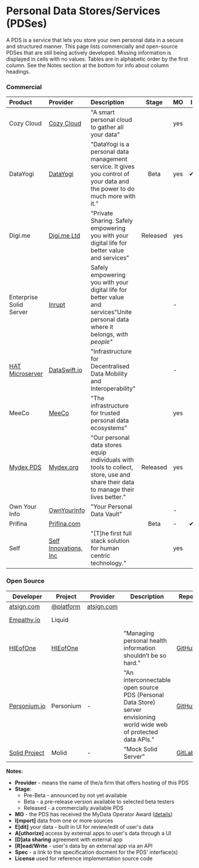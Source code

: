 # Personal Data Stores/Services (PDSes)

A PDS is a service that lets you store your own personal data in a secure and structured manner. This page lists commercially and open-source PDSes that are still being actively developed. Missing information is displayed in cells with no values. Tables are in alphabetic order by the first column. See the Notes section at the bottom for info about column headings.

### Commercial

| Product                                            | Provider                                  | Description                       | Stage    | MO | I                                                 | E                                                 | A                                                 | D                                               | R                                               | Spec  |
| :------------------------------------------------- | :---------------------------------------- | :--------- | :----: | :----------------------------------------------------------- | -------------------------------------------------- | -------------------------------------------------- | -------------------------------------------------- | -------------------------------------------------- | -------------------------------------------------- | -------------------------------------------------- |
| Cozy Cloud                                         | [Cozy Cloud](https://cozy.io/en/)         | "A smart personal cloud to gather all your data" |            |  yes   |              |              |     |     | ✔︎  |     |
| DataYogi | [DataYogi](https://datayogi.me) | "DataYogi is a personal data management service. It gives you control of your data and the power to do much more with it." | Beta | yes | ✔︎ | ✔︎ | ✔︎ | ✔︎ | ✔︎ |  |
| Digi.me | [Digi.me Ltd](https://digi.me) | "Private Sharing. Safely empowering you with your digital life for better value and services" | Released | yes |  |  |  |  | ✔︎ |  |
| Enterprise Solid Server | [Inrupt](https://inrupt.com) | Safely empowering you with your digital life for better value and services"Unite personal data where it belongs, *with people"* | | - |  |  |  |  | ✔︎ | [Solid](https://github.com/solid/solid-spec) |
| [HAT Microserver](https://www.hubofallthings.com/) | [DataSwift.io](https://www.dataswift.io/) | "Infrastructure for Decentralised Data Mobility and Interoperability" |            |   -    |  |  |  |  | ✔︎ |      |
| MeeCo						     | [MeeCo](https://MeeCo.me)		 | "The infrastructure for trusted personal data ecosystems"	|            |  yes   |     |     | ✔︎  |   | ✔︎ | [API-of-Me](https://docs.meeco.me/) |
| [Mydex PDS](https://mydex.org/platform-services/#personal-data-store) | [Mydex.org](https://mydex.org/) 		 | "Our personal data stores equip individuals with tools to collect, store, use and share their data to manage their lives better." |  Released  |  yes   |  |  |  |  | ✔︎ |      |
| Own Your Info 				     | [OwnYourInfo](https://www.ownyourinfo.com/) | "Your Personal Data Vault" |            | - |                                    |                                    |                                    |                                    |                                    |  |
| Prifina                                            | [Prifina.com](http://Prifina.com)         |          |    Beta    |   -    | ✔︎ |                                                              |                                                              |                                                              | ✔︎ |  |
| Self             				     | [Self Innovations, Inc](SelfInnovations.ai) | "[T]he first full stack solution for human centric technology." |	      |  yes   |  |  |  |  |  |  |

### Open Source

| Developer                                 | Project                           | Provider                         | Description                                                  | Repo                                                         |  MO  | I    | E    | A    | D    | R    | Spec                                         | License    |
| ----------------------------------------- | --------------------------------- | -------------------------------- | ------------------------------------------------------------ | ------------------------------------------------------------ | :--: | ---- | ---- | ---- | ---- | ---- | -------------------------------------------- | ---------- |
| [atsign.com](https://atsign.com)          | [@platform](https://atsign.dev/)  | [atsign.com](https://atsign.com) |                                                              |                                                              |  -   |      |      |      |      |      | @platform                                    |            |
| [Empathy.io](http://empathy.io)           | Liquid                            |                                  |                                                              |                                                              |      |      |      |      |      |      | Liquid                                       | Apache 2.0 |
| [HIEofOne](https://hieofone.com/)         | [HIEofOne](https://hieofone.com/) |                                  | "Managing personal health information shouldn’t be so hard." | [GitHub](https://github.com/HIEofOne)                        |  -   |      |      |      |      |      |                                              | MIT        |
| [Personium.io](https://personium.io)      | Personium                         | -                                | "An interconnectable open source PDS (Personal Data Store) server envisioning world wide web of protected data APIs." | [GitHub](https://github.com/personium/)                      | yes  |      |      |      |      |      |                                              | Apache 2.0 |
| [Solid Project](https://solidproject.org) | Molid                             | -                                | "Mock Solid Server"                                          | [GitLab](https://gitlab.com/angelo-v/molid-mock-solid-server) |  -   |      |      |      |      |      | [Solid](https://github.com/solid/solid-spec) | MIT        |

**Notes:**

- **Provider** - means the name of the/a firm that offers hosting of this PDS 
- **Stage**:
  - Pre-Beta - announced by not yet available
  - Beta - a pre-release version available to selected beta testers
  - Released - a commercially available PDS
- **MO** - the PDS has received the MyData Operator Award ([details](https://mydata.org/mydata-operators/award/))
- **I[mport]** data from one or more sources
- **E[dit]** your data - built in UI for review/edit of user's data
- **A[uthorize]** access by external apps to user's data through a UI
- **[D]ata sharing** agreement with external app
- **[R]ead/Write** - user's data by an external app via an API
- **Spec** - a link to the specification docment for the PDS' interface(s)
- **License** used for reference implementation source code
